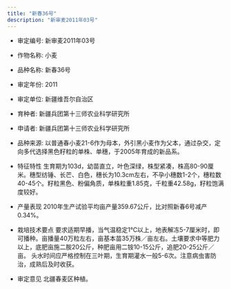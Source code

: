 ```yaml
---
title: "新春36号"
description: "新审麦2011年03号"
---
```

* 审定编号:  新审麦2011年03号

*  作物名称:  小麦

*  品种名称:  新春36号

*  审定年份:  2011

*  审定单位:  新疆维吾尔自治区

* 育种者:  新疆兵团第十三师农业科学研究所

*  申请者:  新疆兵团第十三师农业科学研究所

*  品种来源:  以普通春小麦21-6作为母本，外引黑小麦作为父本，通过杂交，定向多代选择黑色籽粒的单株、单穗，于2005年育成的新品系。

*  特征特性
生育期为103d，幼苗直立，叶色深绿，株型紧凑，株高80-90厘米。穗型纺锤、长芒、白色，穗长为10.3cm左右，不孕小穗数1-2个，穗粒数40-45个。籽粒黑色、粉偏角质，单株粒重1.85克，千粒重42.58g，籽粒饱满度较好。

*  产量表现
2010年生产试验平均亩产量359.67公斤，比对照新春6号减产0.34%。

*  栽培技术要点
要求适期早播，当气温稳定1℃以上，地表解冻5-7厘米时，即可播种。亩播量40万粒左右，亩基本苗35万株／亩左右。土壤要求中等肥力以上，底肥亩施二胺20公斤，种肥亩用二铵10-15公斤，追肥20-25公斤／亩。  头水时间应严格控制在三叶期，生育期灌水一般5-6次。注意病虫害防治，成熟后及时收获。

*  审定意见
北疆春麦区种植。

